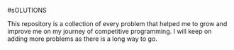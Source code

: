 #sOLUTIONS

This repository is a collection of every problem that helped me to grow and improve me on my journey of competitive programming.
I will keep on adding more problems as there is a long way to go.
